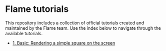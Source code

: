# Flame tutorials

This repository includes a collection of official tutorials created and maintained by the Flame team. Use the index below to navigate through the available tutorials.

 - [1. Basic: Rendering a simple square on the screen](./1_basic_square/README.md)
